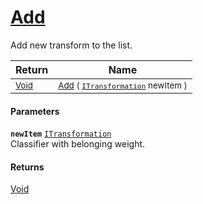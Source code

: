 # [Add](./ParallelTransformPipeline-100663504.md)

Add new transform to the list.

| Return | Name | 
| --- | --- | 
| <sub>[Void](https://docs.microsoft.com/en-us/dotnet/api/System.Void)</sub> | <sub>[Add](./ParallelTransformPipeline-100663504.md) ( [`ITransformation`](./../../ITransformation.md) newItem )</sub> | 


#### Parameters
**`newItem`**  [`ITransformation`](./../../ITransformation.md)<br>Classifier with belonging weight.
#### Returns
[Void](https://docs.microsoft.com/en-us/dotnet/api/System.Void)<br>
